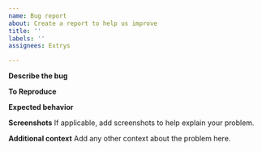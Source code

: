 ```yaml
---
name: Bug report
about: Create a report to help us improve
title: ''
labels: ''
assignees: Extrys

---
```


**Describe the bug**

**To Reproduce**

**Expected behavior**

**Screenshots**
If applicable, add screenshots to help explain your problem.

**Additional context**
Add any other context about the problem here.

